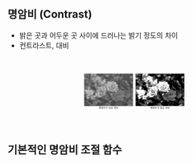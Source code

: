 ## 명암비 (Contrast)
- 밝은 곳과 어두운 곳 사이에 드러나는 밝기 정도의 차이
- 컨트라스트, 대비

<br>
    <p align=center><img src="./images/9.PNG", width=40%></p>

<br>

## 기본적인 명암비 조절 함수

<br>
<br>

